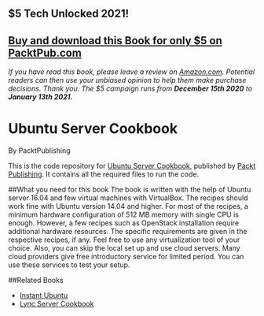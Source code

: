 ## $5 Tech Unlocked 2021!
[Buy and download this Book for only $5 on PacktPub.com](https://www.packtpub.com/product/ubuntu-server-cookbook/9781785883064)
-----
*If you have read this book, please leave a review on [Amazon.com](https://www.amazon.com/gp/product/1785883062).     Potential readers can then use your unbiased opinion to help them make purchase decisions. Thank you. The $5 campaign         runs from __December 15th 2020__ to __January 13th 2021.__*

# Ubuntu Server Cookbook
By PacktPublishing

This is the code repository for [Ubuntu Server Cookbook](https://www.packtpub.com/networking-and-servers/ubuntu-server-cookbook?utm_source=GitHub&utm_medium=Repository&utm_campaign=9781785883064), published by [Packt Publishing](https://www.packtpub.com/). It contains all the required files to run the code.

##What you need for this book
The book is written with the help of Ubuntu server 16.04 and few virtual machines with 
VirtualBox. The recipes should work fine with Ubuntu version 14.04 and higher. For most of 
the recipes, a minimum hardware configuration of 512 MB memory with single CPU is enough. 
However, a few recipes such as OpenStack installation require additional hardware resources. 
The specific requirements are given in the respective recipes, if any.
Feel free to use any virtualization tool of your choice. Also, you can skip the local set up and 
use cloud servers. Many cloud providers give free introductory service for limited period. You 
can use these services to test your setup.

##Related Books

* [Instant Ubuntu](https://www.packtpub.com/networking-and-servers/instant-ubuntu-instant?utm_source=GitHub&utm_medium=Repository&utm_campaign=9781783280872)
* [Lync Server Cookbook](https://www.packtpub.com/networking-and-servers/lync-server-2013-cookbook?utm_source=GitHub&utm_medium=Repository&utm_campaign=9781782173472)
